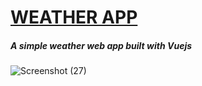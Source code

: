 # [WEATHER APP](https://w-info.netlify.app/)


<h5>A simple weather web app built with Vuejs</h5>

![Screenshot (27)](https://user-images.githubusercontent.com/99094257/188737486-aeca38a6-19ec-48be-a118-5b97ff3275e7.png)
